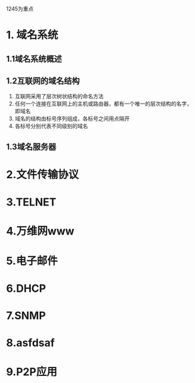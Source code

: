 1245为重点



# 1. 域名系统



## 1.1域名系统概述



## 1.2互联网的域名结构

1. 互联网采用了层次树状结构的命名方法
2. 任何一个连接在互联网上的主机或路由器，都有一个唯一的层次结构的名字，即域名
3. 域名的结构由标号序列组成，各标号之间用点隔开
4. 各标号分别代表不同级别的域名



## 1.3域名服务器



# 2.文件传输协议



# 3.TELNET



# 4.万维网www



# 5.电子邮件



# 6.DHCP



# 7.SNMP



# 8.asfdsaf



# 9.P2P应用
